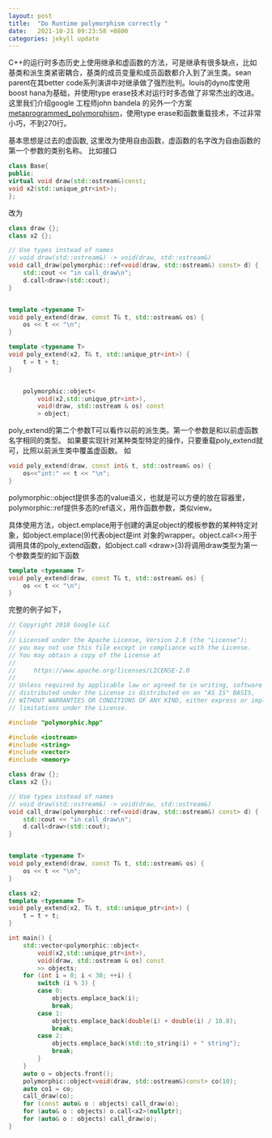 ```yaml
---
layout: post
title:  "Do Runtime polymorphism correctly "
date:   2021-10-21 09:23:58 +0800
categories: jekyll update
---
```

C++的运行时多态历史上使用继承和虚函数的方法，可是继承有很多缺点，比如基类和派生类紧密耦合，基类的成员变量和成员函数都介入到了派生类。sean parent在其better code系列演讲中对继承做了强烈批判。louis的dyno库使用boost hana为基础，并使用type erase技术对运行时多态做了非常杰出的改进。这里我们介绍google 工程师john bandela 的另外一个方案[metaprogrammed_polymorphism](https://github.com/google/cpp-from-the-sky-down/tree/master/metaprogrammed_polymorphism)，使用type erase和函数重载技术，不过非常小巧，不到270行。

基本思想是过去的虚函数, 这里改为使用自由函数，虚函数的名字改为自由函数的第一个参数的类别名称。 比如接口
```cpp
class Base{
public:
virtual void draw(std::ostream&)const;
void x2(std::unique_ptr<int>);
};
```
改为

```cpp
class draw {};
class x2 {};

// Use types instead of names
// void draw(std::ostream&) -> void(draw, std::ostream&)
void call_draw(polymorphic::ref<void(draw, std::ostream&) const> d) {
	std::cout << "in call_draw\n";
	d.call<draw>(std::cout);
}


template <typename T>
void poly_extend(draw, const T& t, std::ostream& os) {
	os << t << "\n";
}

template <typename T>
void poly_extend(x2, T& t, std::unique_ptr<int>) {
	t = t + t;
}


	polymorphic::object<
		void(x2,std::unique_ptr<int>),
		void(draw, std::ostream & os) const
		> object;

```
poly_extend的第二个参数T可以看作以前的派生类。第一个参数是和以前虚函数名字相同的类型。
如果要实现针对某种类型特定的操作，只要重载poly_extend就可，比照以前派生类中覆盖虚函数。
如
```cpp
void poly_extend(draw, const int& t, std::ostream& os) {
	os<<"int:" << t << "\n";
}
```
polymorphic::object提供多态的value语义，也就是可以方便的放在容器里，polymorphic::ref提供多态的ref语义，用作函数参数，类似view。

具体使用方法，object.emplace用于创建的满足object的模板参数的某种特定对象，如object.emplace(9)代表object是int 对象的wrapper。object.call<>用于调用具体的poly_extend函数，如object.call \<draw>(3)将调用draw类型为第一个参数类型的如下函数
```cpp
template <typename T>
void poly_extend(draw, const T& t, std::ostream& os) {
	os << t << "\n";
}
```

完整的例子如下，







```cpp
// Copyright 2018 Google LLC
//
// Licensed under the Apache License, Version 2.0 (the "License");
// you may not use this file except in compliance with the License.
// You may obtain a copy of the License at
//
//     https://www.apache.org/licenses/LICENSE-2.0
//
// Unless required by applicable law or agreed to in writing, software
// distributed under the License is distributed on an "AS IS" BASIS,
// WITHOUT WARRANTIES OR CONDITIONS OF ANY KIND, either express or implied.
// limitations under the License.

#include "polymorphic.hpp"

#include <iostream>
#include <string>
#include <vector>
#include <memory>

class draw {};
class x2 {};

// Use types instead of names
// void draw(std::ostream&) -> void(draw, std::ostream&)
void call_draw(polymorphic::ref<void(draw, std::ostream&) const> d) {
	std::cout << "in call_draw\n";
	d.call<draw>(std::cout);
}


template <typename T>
void poly_extend(draw, const T& t, std::ostream& os) {
	os << t << "\n";
}

class x2;
template <typename T>
void poly_extend(x2, T& t, std::unique_ptr<int>) {
	t = t + t;
}

int main() {
	std::vector<polymorphic::object<
		void(x2,std::unique_ptr<int>),
		void(draw, std::ostream & os) const
		>> objects;
	for (int i = 0; i < 30; ++i) {
		switch (i % 3) {
		case 0:
			objects.emplace_back(i);
			break;
		case 1:
			objects.emplace_back(double(i) + double(i) / 10.0);
			break;
		case 2:
			objects.emplace_back(std::to_string(i) + " string");
			break;
		}
	}
	auto o = objects.front();
	polymorphic::object<void(draw, std::ostream&)const> co(10);
	auto co1 = co;
	call_draw(co);
	for (const auto& o : objects) call_draw(o);
	for (auto& o : objects) o.call<x2>(nullptr);
	for (auto& o : objects) call_draw(o);
}
```



